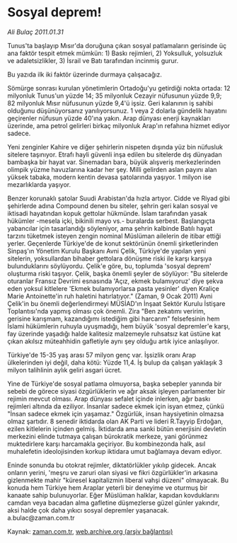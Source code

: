 # Sosyal deprem!

*Ali Bulaç 2011.01.31*

<td class="columnist-detail">
<p>Tunus'ta başlayıp Mısır'da doruğuna çıkan sosyal patlamaların gerisinde üç ana faktör tespit etmek mümkün: 1) Baskı rejimleri, 2) Yoksulluk, yolsuzluk ve adaletsizlikler, 3) İsrail ve Batı tarafından incinmiş gurur.</p>
<p>
<div id="haberMetinDiv">
<p>Bu yazıda ilk iki faktör üzerinde durmaya çalışacağız.
<p> Sömürge sonrası kurulan yönetimlerin Ortadoğu'yu getirdiği nokta ortada: 12 milyonluk Tunus'un yüzde 14; 35 milyonluk Cezayir nüfusunun yüzde 9,9; 82 milyonluk Mısır nüfusunun yüzde 9,4'ü işsiz. Geri kalanının iş sahibi olduğunu düşünüyorsanız yanılıyorsunuz. 1 veya 2 dolarla gündelik hayatını geçirenler nüfusun yüzde 40'ına yakın. Arap dünyası enerji kaynakları üzerinde, ama petrol gelirleri birkaç milyonluk Arap'ın refahına hizmet ediyor sadece.
<p> Yeni zenginler Kahire ve diğer şehirlerin nispeten dışında yüz bin nüfusluk sitelere taşınıyor. Etrafı hayli güvenli inşa edilen bu sitelerde dış dünyadan bambaşka bir hayat var. Sinemadan bara, büyük alışveriş merkezlerinden olimpik yüzme havuzlarına kadar her şey. Milli gelirden aslan payını alan yüksek tabaka, modern kentin devasa şatolarında yaşıyor. 1 milyon ise mezarlıklarda yaşıyor.
<p> Benzer korunaklı şatolar Suudi Arabistan'da hızla artıyor. Cidde ve Riyad gibi şehirlerde adına Compound denen bu siteler, şehrin geri kalan sosyal ve iktisadi hayatından kopuk gettolar hükmünde. İslam tarafından yasak hükümler -mesela içki, bikinili mayo vs.- buralarda serbest. Başlangıçta yabancılar için tasarlandığı söyleniyor, ama şehrin kalbinde Batılı hayat tarzını tüketmek isteyen zengin nominal Müslüman ailelerin de itibar ettiği yerler. Geçenlerde Türkiye'de de konut sektörünün önemli şirketlerinden Sinpaş'ın Yönetim Kurulu Başkanı Avni Çelik, Türkiye'de yapılan yeni sitelerin, yoksullardan bihaber gettolara dönüşme riski ile karşı karşıya bulunduklarını söylüyordu. Çelik'e göre, bu, toplumda 'sosyal deprem' oluşturma riski taşıyor. Çelik, başka önemli şeyler de söylüyor: "Bu sitelerde oturanlar Fransız Devrimi esnasında 'Açız, ekmek bulamıyoruz' diye şekva eden yoksul kitlelere 'Ekmek bulamıyorlarsa pasta yesinler' diyen Kraliçe Marie Antoinette'in ruh haletini hatırlatıyor." (Zaman, 9 Ocak 2011) Avni Çelik'in bu önemli değerlendirmeyi MÜSİAD'ın İnşaat Sektör Kurulu İstişare Toplantısı'nda yapmış olması çok önemli. Zira "Ben zekatımı veririm, gerisine karışmam, kazandığımı istediğim gibi harcarım" felsefesinin hem İslami hükümlerin ruhuyla uyuşmadığı, hem büyük 'sosyal depremler'e karşı, fay üzerinde yaşadığı halde kalitesiz malzemeyle ruhsatsız kat üstüne kat çıkan akılsız müteahhidin gafletiyle aynı şey olduğu artık iyice anlaşılıyor.
<p> Türkiye'de 15-35 yaş arası 57 milyon genç var. İşsizlik oranı Arap ülkelerinden iyi değil, daha kötü: Yüzde 11,4. İş bulup da çalışan yaklaşık 3 milyon talihlinin aylık geliri asgari ücret.
<p> Yine de Türkiye'de sosyal patlama olmuyorsa, başka sebepler yanında bir sebebi de görece siyasi özgürlüklerin ve ağır aksak işleyen parlamenter bir rejimin mevcut olması. Arap dünyası sefalet içinde inlerken, ağır baskı rejimleri altında da eziliyor. İnsanlar sadece ekmek için isyan etmez, çünkü "İnsan sadece ekmek için yaşamaz." Özgürlük, insan haysiyetinin olmazsa olmaz şartıdır. 8 senedir iktidarda olan AK Parti ve lideri R.Tayyip Erdoğan, ezilen kitlelerin içinden gelmiş. İktidarda ama sanki bütün enerjisini devletin merkezini elinde tutmaya çalışan bürokratik merkeze, yani görünmez muktedirlere karşı harcamakla geçiriyor. Bu kombinezonda halk, asıl muhalefetin ideolojisinden korkup iktidara umut bağlamaya devam ediyor.
<p> Eninde sonunda bu otokrat rejimler, diktatörlükler yıkılıp gidecek. Ancak onların yerini, 'meşru ve zaruri olan siyasi ve fikri özgürlükler'in arkasına gizlenmekte mahir "küresel kapitalizmin liberal vahşi düzeni" olmayacak. Bu konuda hem Türkiye hem Araplar yeterli bir deneyime ve oturmuş bir kanaate sahip bulunuyorlar. Eğer Müslüman halklar, kapıdan kovduklarını camdan veya bacadan alma gafletine düşmezlerse güzel günler yakındır, aksi halde çok daha yıkıcı sosyal depremler yaşanacak. a.bulac@zaman.com.tr</p></p></p></p></p></p></p></div>
</p>
<a href="http://web.archive.org/web/20110204052027/mailto:a.bulac@zaman.com.tr">
</a></td>

Kaynak: [zaman.com.tr](http://zaman.com.tr/yazar.do?yazino=1086768), [web.archive.org (arşiv bağlantısı)](http://web.archive.org/web/20110204052027/http://www.zaman.com.tr:80/yazar.do?yazino=1086768)
